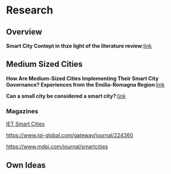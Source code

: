 # Research
## Overview
**Smart City Contept in thze light of the literature review**:[link](https://sciendo.com/abstract/journals/emj/11/2/article-p70.xml) 
## Medium Sized Cities
**How Are Medium-Sized Cities Implementing Their Smart City Governance? Experiences from the Emilia-Romagna Region**:[link](https://www.mdpi.com/2071-1050/14/22/15300)

**Can a small city be considered a smart city?**:[link](https://pdf.sciencedirectassets.com/280203/1-s2.0-S1877050917X00203/1-s2.0-S1877050917322810/main.pdf?X-Amz-Security-Token=IQoJb3JpZ2luX2VjEMT%2F%2F%2F%2F%2F%2F%2F%2F%2F%2FwEaCXVzLWVhc3QtMSJIMEYCIQDgCZcp2BM5Yh9pvPiwKoZk1Ao6A%2FejdGjSkibynz9s%2BAIhAIHyRmD%2B0dcR%2FDDPJHKiKTgX4nQFg2cm0LBRTIJKYYD1KrwFCKz%2F%2F%2F%2F%2F%2F%2F%2F%2F%2FwEQBRoMMDU5MDAzNTQ2ODY1IgwacrGAAR70mZqvE%2FsqkAVNogsWTDkAuHEs%2Bk%2Ba1ECGEVKNDO6mVJ2by0X4F353IS8gc6LFb11hRIlGVMxxGkIe%2BCCC21SvitlZF8WkspBnVGpIZ5Bp8rbWHd5xnNsUYMX8G6jElAPkukMhjAIPfgBAYGnHSuYnnKvBPDpnxrvb5YuR11bp%2F1naWzVu%2F8f5GHVo9g2gziQft36a9lXJ4H9kneM2jtifCdnB9G1LF4Mu5vA0mHaanlnVACxk1oy5uTxC7l53TTBKNlcEVjGXFfn6fAtluktJ2ALbHGOGo4NKgrTiVrQ4J%2FP%2BPRtsmHurEohYDPwvK%2FAHD1XJFfW6aP%2F3WjGS%2BJXGUoyGckTGFm%2F%2Fq2uIeF8oYcJeRmewNAD%2BmDie%2BqZ356qQwW1eCmBoJryQUZZPXTaOgBqBoO%2BUSEg0epHnD3jssiu3QYeEbIKaxkwexM46PDhld2J%2FV1hUVGlZDVWumoeOXAKZwK7FJFealeOVbZT2MHcX6cka8zMy5goM8TOd2IPw6865TEyDlsXvQ2WpnCMnx%2BWjXp66TYwVdzRRpcBR8tUPGV4uFj3V9ve8cwLrVkqNTJbvMJ0ZeT10JON2nd%2BQm2CQav8m4IijhnzZLYBfmx7yJhw2MWr82Sd%2BUIjUUaD4ZadPzq1kkb31TrjWVVME0sPm%2B%2BOCqhPORuxFUSc%2BKv5EgsBjrp%2BdrBoRMe%2Bvaxjiehd1LX92iCHfrnJzk%2FpuUJLOF%2FrEIjgxqMeWkVW6DK9%2B%2BUfOoA60CCZWExP1Cw%2BptAKziKG3pE%2FfxyEz3P7BMQ1XDn%2FdQIholZNCv9RhCdwUgFnznCPTgCpLxi3gHSO%2BXVRaaefELuE0PhvnHiv2RnAlJUXCkxuBUvYsJ0Z3Rc87RlORninTdTCHwqKoBjqwASluvHdrEmEmfNckdt8C5qYf4%2FvSG9yle8ht8mushDTil23WHFSs7jo%2BOU0yFOX4aie2ty7ld%2FAypUSMpagwqJIiHWWZ0G%2FI6qWgQ9Eb9PpE8I4JoCgbxJJG4NlBYZrl6da98EkRsaAjip8QtguNjWC7ajBoN8yGu%2BVdiOLoyT50OjnDAKHJntQN%2F9GqbqfyIr%2F94ooS7bexI%2FECFsK6nLQA2Ty1v9oCyTOToqmDerBu&X-Amz-Algorithm=AWS4-HMAC-SHA256&X-Amz-Date=20230918T195714Z&X-Amz-SignedHeaders=host&X-Amz-Expires=300&X-Amz-Credential=ASIAQ3PHCVTYRGF7KHO2%2F20230918%2Fus-east-1%2Fs3%2Faws4_request&X-Amz-Signature=7655b139bdb5acaa693ef231434edbfb28e0d186dedbe1f9e5766bf548886c42&hash=3053ef0843197313eccd46d88458831825dc5e326dc5330d3f5ad899cd4f022b&host=68042c943591013ac2b2430a89b270f6af2c76d8dfd086a07176afe7c76c2c61&pii=S1877050917322810&tid=spdf-e9d2aa7b-3c6a-4c2f-9b65-fa1b06869f51&sid=436809d05220b745075941d2b4ccd422a0acgxrqb&type=client&tsoh=d3d3LnNjaWVuY2VkaXJlY3QuY29t&ua=1b1258535c0d5556575107&rr=808c2826edf0c245&cc=at)
### Magazines
[IET Smart Cities](https://ietresearch.onlinelibrary.wiley.com/loi/26317680)

https://www.igi-global.com/gateway/journal/224360

https://www.mdpi.com/journal/smartcities
## Own Ideas